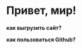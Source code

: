 <!DOCTYPE html>
<html lang="ru">
<head>
	<meta charset="UTF-8">
	<meta name="viewport" content="width=device-width, initial-scale=1.0">
	<title>Hello, world</title>
	<link rel="stylesheet" href="C:\Users\Home\Desktop\pages\css\css.css">
</head>
<body>
	<h1 class="text">
		Привет, мир!
	</h1>
	<h4 class="txt">
		как выгрузить сайт?
		<p>
			как пользоваться Github?
		</p>
	</h4>

</body>
</html>
